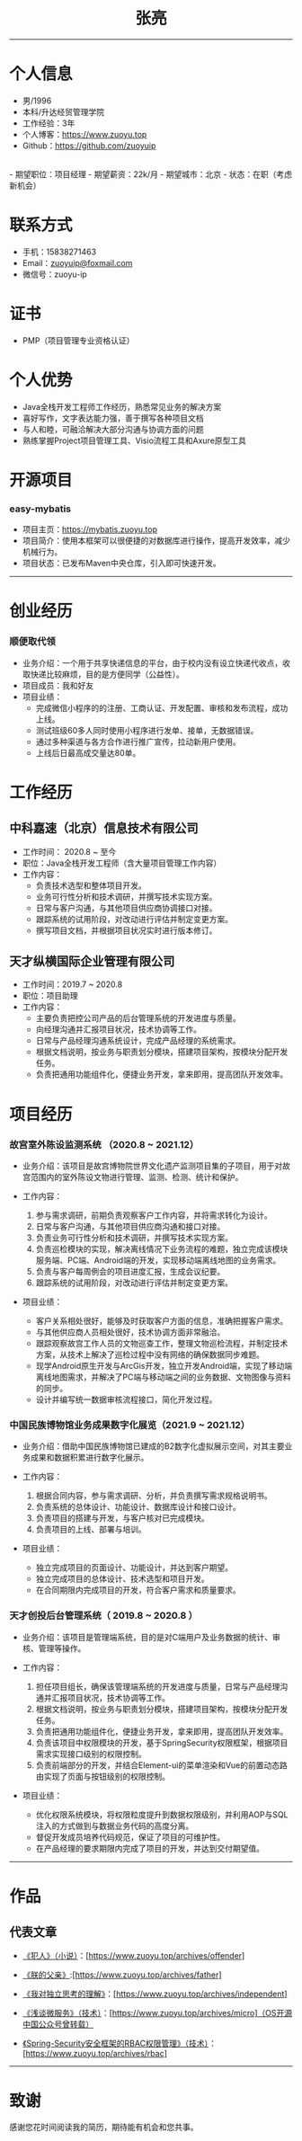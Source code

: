 <center><h1>张亮</h1></center>

---


# 个人信息

 - 男/1996
 - 本科/升达经贸管理学院
 - 工作经验：3年
 - 个人博客：https://www.zuoyu.top
 - Github：https://github.com/zuoyuip 
<br/>
 - 期望职位：项目经理
 - 期望薪资：22k/月
 - 期望城市：北京
 - 状态：在职（考虑新机会）


# 联系方式

- 手机：15838271463
- Email：zuoyuip@foxmail.com
- 微信号：zuoyu-ip

# 证书

- PMP（项目管理专业资格认证）

# 个人优势

- Java全栈开发工程师工作经历，熟悉常见业务的解决方案
- 喜好写作，文字表达能力强，善于撰写各种项目文档
- 与人和睦，可融洽解决大部分沟通与协调方面的问题
- 熟练掌握Project项目管理工具、Visio流程工具和Axure原型工具

# 开源项目

### easy-mybatis

- 项目主页：https://mybatis.zuoyu.top
- 项目简介：使用本框架可以很便捷的对数据库进行操作，提高开发效率，减少机械行为。
- 项目状态：已发布Maven中央仓库，引入即可快速开发。


---

# 创业经历

### 顺便取代领

- 业务介绍：一个用于共享快递信息的平台，由于校内没有设立快递代收点，收取快递比较麻烦，目的是方便同学（公益性）。
- 项目成员：我和好友
- 项目业绩：
  - 完成微信小程序的的注册、工商认证、开发配置、审核和发布流程，成功上线。
  - 测试班级60多人同时使用小程序进行发单、接单，无数据错误。
  - 通过多种渠道与各方合作进行推广宣传，拉动新用户使用。
  - 上线后日最高成交量达80单。

# 工作经历

## 中科嘉速（北京）信息技术有限公司

- 工作时间： 2020.8 ~ 至今
- 职位：Java全栈开发工程师（含大量项目管理工作内容）
- 工作内容：
  - 负责技术选型和整体项目开发。
  - 业务可行性分析和技术调研，并撰写技术实现方案。
  - 日常与客户沟通，与其他项目供应商协调接口对接。
  - 跟踪系统的试用阶段，对改动进行评估并制定变更方案。
  - 撰写项目文档，并根据项目状况实时进行版本修订。

## 天才纵横国际企业管理有限公司

- 工作时间：2019.7 ~ 2020.8 
- 职位：项目助理
- 工作内容：
  - 主要负责把控公司产品的后台管理系统的开发进度与质量。
  - 向经理沟通并汇报项目状况，技术协调等工作。
  - 日常与产品经理沟通系统设计，完成产品经理的系统需求。
  - 根据文档说明，按业务与职责划分模块，搭建项目架构，按模块分配开发任务。
  - 负责把通用功能组件化，便捷业务开发，拿来即用，提高团队开发效率。

# 项目经历

### 故宫室外陈设监测系统 （2020.8 ~ 2021.12）

-  业务介绍：该项目是故宫博物院世界文化遗产监测项目集的子项目，用于对故宫范围内的室外陈设文物进行管理、监测、检测、统计和保护。

- 工作内容：
  1. 参与需求调研，前期负责观察客户工作内容，并将需求转化为设计。
  2. 日常与客户沟通，与其他项目供应商沟通和接口对接。
  3. 负责业务可行性分析和技术调研，并撰写技术实现方案。
  4. 负责巡检模块的实现，解决离线情况下业务流程的难题，独立完成该模块服务端、PC端、Android端的开发，实现移动端离线地图的业务需求。
  5. 负责与客户每周例会的项目进度汇报，生成会议纪要。
  6. 跟踪系统的试用阶段，对改动进行评估并制定变更方案。

- 项目业绩：
  - 客户关系相处很好，能够及时获取客户方面的信息，准确把握客户需求。
  - 与其他供应商人员相处很好，技术协调方面非常融洽。
  - 跟踪观察故宫工作人员的文物巡查工作，整理文物巡检流程，并制定技术方案，从技术上解决了巡检过程中没有网络的确保数据同步难题。
  - 现学Android原生开发与ArcGis开发，独立开发Android端，实现了移动端离线地图需求，并解决了PC端与移动端之间的业务数据、文物图像与资料的同步。
  - 设计并编写统一数据审核流程接口，简化开发过程。

### 中国民族博物馆业务成果数字化展览（2021.9 ~ 2021.12）

-  业务介绍：借助中国民族博物馆已建成的B2数字化虚拟展示空间，对其主要业务成果和数据积累进行数字化展示。

- 工作内容：
  1. 根据合同内容，参与需求调研、分析，并负责撰写需求规格说明书。
  2. 负责系统的总体设计、功能设计、数据库设计和接口设计。
  3. 负责项目的搭建与开发，与客户核对已完成模块。
  4. 负责项目的上线、部署与培训。

- 项目业绩：
  - 独立完成项目的页面设计、功能设计，并达到客户期望。
  - 独立完成项目的总体设计、技术选型和项目开发。
  - 在合同期限内完成项目的开发，符合客户需求和质量要求。


### 天才创投后台管理系统（ 2019.8 ~ 2020.8 ）

-  业务介绍：该项目是管理端系统，目的是对C端用户及业务数据的统计、审核、管理等操作。

- 工作内容：
  1. 担任项目组长，确保该管理端系统的开发进度与质量，日常与产品经理沟通并汇报项目状况，技术协调等工作。
  2. 根据文档说明，按业务与职责划分模块，搭建项目架构，按模块分配开发任务。
  3. 负责把通用功能组件化，便捷业务开发，拿来即用，提高团队开发效率。
  4. 负责该项目中权限模块的开发，基于SpringSecurity权限框架，根据项目需求实现接口级别的权限控制。
  5. 负责前端部分的开发，并结合Element-ui的菜单渲染和Vue的前置动态路由实现了页面与按钮级别的权限控制。

- 项目业绩：
  - 优化权限系统模块，将权限粒度提升到数据权限级别，并利用AOP与SQL注入的方式做到与数据业务代码的高度分离。
  - 督促开发成员培养代码规范，保证了项目的可维护性。
  - 在产品经理的要求期限内完成了项目的开发，并达到交付期望值。

---


  
# 作品

## 代表文章

- [《犯人》（小说）](https://www.zuoyu.top/archives/offender)：[https://www.zuoyu.top/archives/offender]

- [《朕的父亲》](https://www.zuoyu.top/archives/father):[https://www.zuoyu.top/archives/father]

- [《我对独立思考的理解》](https://www.zuoyu.top/archives/independent)：[https://www.zuoyu.top/archives/independent]

- [《浅谈微服务》（技术）](https://www.zuoyu.top/archives/micro)：[https://www.zuoyu.top/archives/micro]（OS开源中国公众号曾转载）

- [《Spring-Security安全框架的RBAC权限管理》（技术）](https://www.zuoyu.top/archives/rbac)：[https://www.zuoyu.top/archives/rbac]


---
# 致谢
感谢您花时间阅读我的简历，期待能有机会和您共事。
      